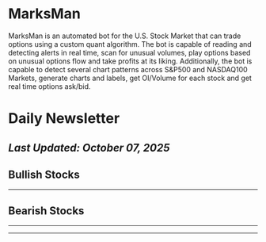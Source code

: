 # MarksMan 

MarksMan is an automated bot for the U.S. Stock Market that can trade options using a custom quant algorithm. The bot is capable of reading and detecting alerts in real time, scan for unusual volumes, play options based on unusual options flow and take profits at its liking. Additionally, the bot is capable to detect several chart patterns across S&P500 and NASDAQ100 Markets, generate charts and labels, get OI/Volume for each stock and get real time options ask/bid.

# Daily Newsletter
*Last Updated: October 07, 2025*
---
## Bullish Stocks
---

## Bearish Stocks 
---

---

